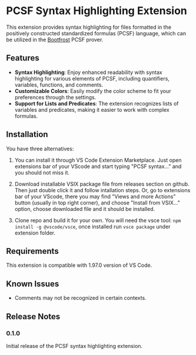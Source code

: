 # PCSF Syntax Highlighting Extension

This extension provides syntax highlighting for files formatted in the positively constructed standardized formulas (PCSF) language, which can be utilized in the [Bootfrost](https://github.com/snigavik/bootfrost) PCSF prover.

## Features

- **Syntax Highlighting**: Enjoy enhanced readability with syntax highlighting for various elements of PCSF, including quantifiers, variables, functions, and comments.
- **Customizable Colors**: Easily modify the color scheme to fit your preferences through the settings.
- **Support for Lists and Predicates**: The extension recognizes lists of variables and predicates, making it easier to work with complex formulas.

## Installation

You have three alternatives:

1. You can install it through VS Code Extension Marketplace. Just open extensions bar of your VScode and start typing "PCSF syntax..." and you should not miss it.

2. Download installable VSIX package file from releases section on github. Then just double click it and follow intallation steps. Or, go to extensions bar of your VScode, there you may find "Views and more Actions" button (usually in top right corner), and choose "Install from VSIX..." option, choose downloaded file and it should be installed.

3. Clone repo and build it for your own. You will need the vsce tool: `npm install -g @vscode/vsce`, once installed run `vsce package` under extension folder.

## Requirements

This extension is compatible with 1.97.0 version of VS Code.

## Known Issues

- Comments may not be recognized in certain contexts.

## Release Notes

### 0.1.0

Initial release of the PCSF syntax highlighting extension.
